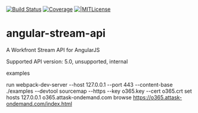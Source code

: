 [![Build Status][travis-image]][travis-url] [![Coverage][coveralls-image]][coveralls-url] [![|MITLicense][license-image]][license-url] 

# angular-stream-api
A Workfront Stream API for AngularJS

Supported API version: 5.0, unsupported, internal

examples

run webpack-dev-server --host 127.0.0.1 --port 443 --content-base ./examples --devtool sourcemap --https --key o365.key --cert o365.crt
set hosts 127.0.0.1 o365.attask-ondemand.com
browse https://o365.attask-ondemand.com/index.html


[travis-url]: https://travis-ci.org/HamletHakobyan/angular-stream-api
[travis-image]: https://img.shields.io/travis/HamletHakobyan/angular-stream-api.svg?style=flat-square

[coveralls-url]: https://coveralls.io/r/HamletHakobyan/angular-stream-api
[coveralls-image]: https://img.shields.io/coveralls/HamletHakobyan/angular-stream-api.svg?style=flat-square

[license-image]: http://img.shields.io/badge/license-MIT-green.svg?style=flat-square
[license-url]: LICENSE